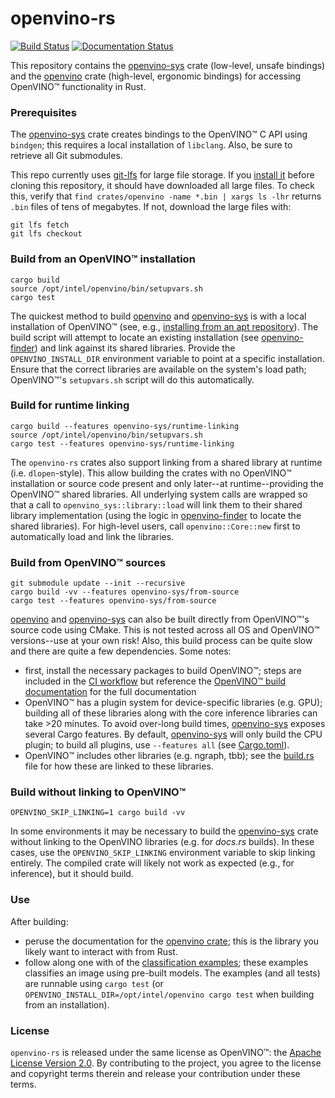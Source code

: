 # openvino-rs

[![Build Status](https://github.com/intel/openvino-rs/workflows/CI/badge.svg)][ci]
[![Documentation Status](https://docs.rs/openvino/badge.svg)][docs]

This repository contains the [openvino-sys] crate (low-level, unsafe bindings) and the [openvino]
crate (high-level, ergonomic bindings) for accessing OpenVINO™ functionality in Rust.

[openvino-sys]: crates/openvino-sys
[openvino]: crates/openvino
[upstream]: crates/openvino-sys/upstream
[docs]: https://docs.rs/openvino
[ci]: https://github.com/abrown/openvino-rs/actions?query=workflow%3ACI



### Prerequisites

The [openvino-sys] crate creates bindings to the OpenVINO™ C API using `bindgen`; this requires a
local installation of `libclang`. Also, be sure to retrieve all Git submodules.

This repo currently uses [git-lfs](https://git-lfs.github.com/) for large file storage. If you
[install it](https://github.com/git-lfs/git-lfs/wiki/Installation) before cloning this repository,
it should have downloaded all large files. To check this, verify that `find crates/openvino -name
*.bin | xargs ls -lhr` returns `.bin` files of tens of megabytes. If not, download the large files
with:

```shell
git lfs fetch
git lfs checkout
```


### Build from an OpenVINO™ installation

```shell script
cargo build
source /opt/intel/openvino/bin/setupvars.sh
cargo test
```

The quickest method to build [openvino] and [openvino-sys] is with a local installation of OpenVINO™
(see, e.g., [installing from an apt repository][install-apt]). The build script will attempt to
locate an existing installation (see [openvino-finder]) and link against its shared libraries.
Provide the `OPENVINO_INSTALL_DIR` environment variable to point at a specific installation. Ensure
that the correct libraries are available on the system's load path; OpenVINO™'s `setupvars.sh`
script will do this automatically.

[install-apt]: https://docs.openvinotoolkit.org/latest/openvino_docs_install_guides_installing_openvino_apt.html
[openvino-finder]: crates/openvino-finder



### Build for runtime linking

```shell script
cargo build --features openvino-sys/runtime-linking
source /opt/intel/openvino/bin/setupvars.sh
cargo test --features openvino-sys/runtime-linking
```

The `openvino-rs` crates also support linking from a shared library at runtime (i.e.
`dlopen`-style). This allow building the crates with no OpenVINO™ installation or source code
present and only later--at runtime--providing the OpenVINO™ shared libraries. All underlying system
calls are wrapped so that a call to `openvino_sys::library::load` will link them to their shared
library implementation (using the logic in [openvino-finder] to locate the shared libraries). For
high-level users, call `openvino::Core::new` first to automatically load and link the libraries. 



### Build from OpenVINO™ sources

```shell script
git submodule update --init --recursive
cargo build -vv --features openvino-sys/from-source
cargo test --features openvino-sys/from-source
```

[openvino] and [openvino-sys] can also be built directly from OpenVINO™'s source code using CMake.
This is not tested across all OS and OpenVINO™ versions--use at your own risk! Also, this build
process can be quite slow and there are quite a few dependencies. Some notes:
 - first, install the necessary packages to build OpenVINO™; steps are included in the [CI
   workflow](.github/workflows)
   but reference the [OpenVINO™ build documentation](https://github.com/openvinotoolkit/openvino/blob/master/build-instruction.md)
   for the full documentation
 - OpenVINO™ has a plugin system for device-specific libraries (e.g. GPU); building all of these
   libraries along with the core inference libraries can take >20 minutes. To avoid over-long build
   times, [openvino-sys] exposes several Cargo features. By default, [openvino-sys] will only build
   the CPU plugin; to build all plugins, use `--features all` (see
   [Cargo.toml](crates/openvino-sys/Cargo.toml)).
 - OpenVINO™ includes other libraries (e.g. ngraph, tbb); see the
   [build.rs](crates/openvino-sys/build.rs) file for how these are linked to these libraries.



### Build without linking to OpenVINO™

```shell script
OPENVINO_SKIP_LINKING=1 cargo build -vv
```

In some environments it may be necessary to build the [openvino-sys] crate without linking to the
OpenVINO libraries (e.g. for *docs.rs* builds). In these cases, use the `OPENVINO_SKIP_LINKING`
environment variable to skip linking entirely. The compiled crate will likely not work as expected
(e.g., for inference), but it should build.



### Use

After building:
  - peruse the documentation for the [openvino crate][docs]; this is the library you likely want to
    interact with from Rust.
  - follow along one with of the [classification examples](crates/openvino/tests); these examples
    classifies an image using pre-built models. The examples (and all tests) are runnable using
    `cargo test` (or `OPENVINO_INSTALL_DIR=/opt/intel/openvino cargo test` when building from an
    installation).



### License

`openvino-rs` is released under the same license as OpenVINO™: the [Apache License Version
2.0][license]. By contributing to the project, you agree to the license and copyright terms therein
and release your contribution under these terms.

[license]: LICENSE
